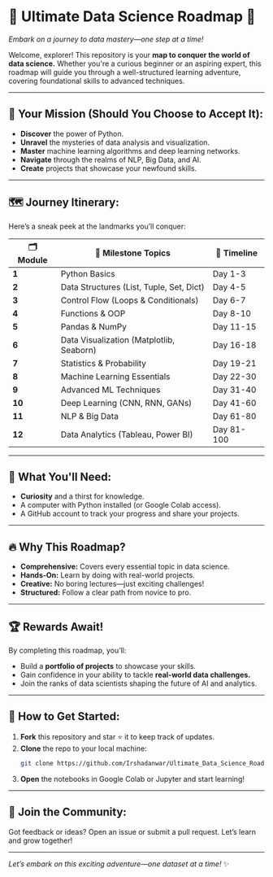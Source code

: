 # 🚀 **Ultimate Data Science Roadmap** 🌟  
*Embark on a journey to data mastery—one step at a time!*  

Welcome, explorer! This repository is your **map to conquer the world of data science.** Whether you're a curious beginner or an aspiring expert, this roadmap will guide you through a well-structured learning adventure, covering foundational skills to advanced techniques.  

---

## 🎯 **Your Mission (Should You Choose to Accept It):**  
- **Discover** the power of Python.  
- **Unravel** the mysteries of data analysis and visualization.  
- **Master** machine learning algorithms and deep learning networks.  
- **Navigate** through the realms of NLP, Big Data, and AI.  
- **Create** projects that showcase your newfound skills.  

---

## 🗺️ **Journey Itinerary:**  
Here’s a sneak peek at the landmarks you’ll conquer:

| 🗂️ Module | 🌟 Milestone Topics | 📅 Timeline |  
|-----------|--------------------|-------------|  
| **1** | Python Basics | Day 1-3 |  
| **2** | Data Structures (List, Tuple, Set, Dict) | Day 4-5 |  
| **3** | Control Flow (Loops & Conditionals) | Day 6-7 |  
| **4** | Functions & OOP | Day 8-10 |  
| **5** | Pandas & NumPy | Day 11-15 |  
| **6** | Data Visualization (Matplotlib, Seaborn) | Day 16-18 |  
| **7** | Statistics & Probability | Day 19-21 |  
| **8** | Machine Learning Essentials | Day 22-30 |  
| **9** | Advanced ML Techniques | Day 31-40 |  
| **10** | Deep Learning (CNN, RNN, GANs) | Day 41-60 |  
| **11** | NLP & Big Data | Day 61-80 |  
| **12** | Data Analytics (Tableau, Power BI) | Day 81-100 |  

---

## 🎒 **What You'll Need:**  
- **Curiosity** and a thirst for knowledge.  
- A computer with Python installed (or Google Colab access).  
- A GitHub account to track your progress and share your projects.  

---

## 🔥 **Why This Roadmap?**  
- **Comprehensive:** Covers every essential topic in data science.  
- **Hands-On:** Learn by doing with real-world projects.  
- **Creative:** No boring lectures—just exciting challenges!  
- **Structured:** Follow a clear path from novice to pro.  

---

## 🏆 **Rewards Await!**  
By completing this roadmap, you’ll:  
- Build a **portfolio of projects** to showcase your skills.  
- Gain confidence in your ability to tackle **real-world data challenges.**  
- Join the ranks of data scientists shaping the future of AI and analytics.  

---

## 🌌 **How to Get Started:**  
1. **Fork** this repository and star ⭐ it to keep track of updates.  
2. **Clone** the repo to your local machine:  
   ```bash
   git clone https://github.com/Irshadanwar/Ultimate_Data_Science_Roadmap.git
   ```  
3. **Open** the notebooks in Google Colab or Jupyter and start learning!  

---

## 🤝 **Join the Community:**  
Got feedback or ideas? Open an issue or submit a pull request. Let’s learn and grow together!  

---

*Let’s embark on this exciting adventure—one dataset at a time!* ✨
